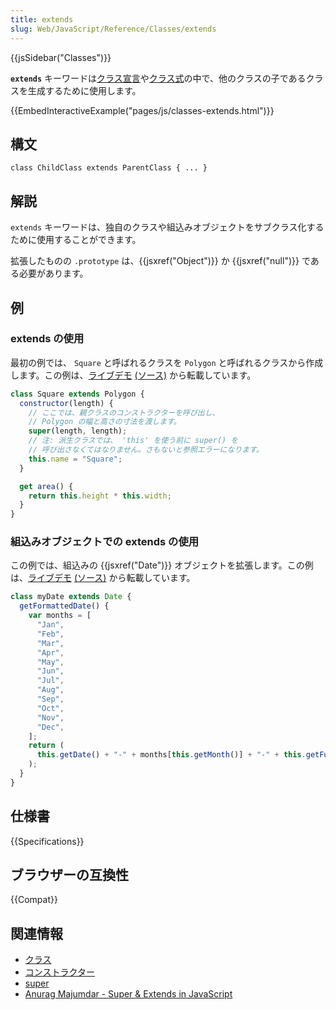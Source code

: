 ```yaml
---
title: extends
slug: Web/JavaScript/Reference/Classes/extends
---
```


{{jsSidebar("Classes")}}

**`extends`** キーワードは[クラス宣言](/ja/docs/Web/JavaScript/Reference/Statements/class)や[クラス式](/ja/docs/Web/JavaScript/Reference/Operators/class)の中で、他のクラスの子であるクラスを生成するために使用します。

{{EmbedInteractiveExample("pages/js/classes-extends.html")}}

## 構文

```
class ChildClass extends ParentClass { ... }
```

## 解説

`extends` キーワードは、独自のクラスや組込みオブジェクトをサブクラス化するために使用することができます。

拡張したものの `.prototype` は、{{jsxref("Object")}} か {{jsxref("null")}} である必要があります。

## 例

### extends の使用

最初の例では、 `Square` と呼ばれるクラスを `Polygon` と呼ばれるクラスから作成します。この例は、[ライブデモ](https://googlechrome.github.io/samples/classes-es6/index.html) [(ソース)](https://github.com/GoogleChrome/samples/blob/gh-pages/classes-es6/index.html) から転載しています。

```js
class Square extends Polygon {
  constructor(length) {
    // ここでは、親クラスのコンストラクターを呼び出し、
    // Polygon の幅と高さの寸法を渡します。
    super(length, length);
    // 注: 派生クラスでは、 'this' を使う前に super() を
    // 呼び出さなくてはなりません。さもないと参照エラーになります。
    this.name = "Square";
  }

  get area() {
    return this.height * this.width;
  }
}
```

### 組込みオブジェクトでの extends の使用

この例では、組込みの {{jsxref("Date")}} オブジェクトを拡張します。この例は、[ライブデモ](https://googlechrome.github.io/samples/classes-es6/index.html) [(ソース)](https://github.com/GoogleChrome/samples/blob/gh-pages/classes-es6/index.html) から転載しています。

```js
class myDate extends Date {
  getFormattedDate() {
    var months = [
      "Jan",
      "Feb",
      "Mar",
      "Apr",
      "May",
      "Jun",
      "Jul",
      "Aug",
      "Sep",
      "Oct",
      "Nov",
      "Dec",
    ];
    return (
      this.getDate() + "-" + months[this.getMonth()] + "-" + this.getFullYear()
    );
  }
}
```

## 仕様書

{{Specifications}}

## ブラウザーの互換性

{{Compat}}

## 関連情報

- [クラス](/ja/docs/Web/JavaScript/Reference/Classes)
- [コンストラクター](/ja/docs/Web/JavaScript/Reference/Classes/constructor)
- [super](/ja/docs/Web/JavaScript/Reference/Operators/super)
- [Anurag Majumdar - Super & Extends in JavaScript](https://medium.com/beginners-guide-to-mobile-web-development/super-and-extends-in-javascript-es6-understanding-the-tough-parts-6120372d3420)
